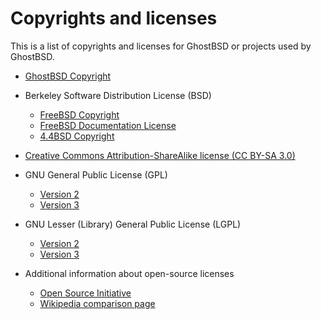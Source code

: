 Copyrights and licenses
=======================

This is a list of copyrights and licenses for GhostBSD or projects used by GhostBSD.

- [GhostBSD Copyright](https://www.ghostbsd.org/about/license)

- Berkeley Software Distribution License (BSD)
    - <a target="_blank" href="https://www.freebsd.org/copyright/freebsd-license/">FreeBSD Copyright</a>
    - <a target="_blank" href="https://www.freebsd.org/copyright/freebsd-doc-license/">FreeBSD Documentation License</a>
    - <a target="_blank" href="https://www.freebsd.org/copyright/freebsd-license/">4.4BSD Copyright</a>

- <a target="_blank" href="https://opensource.org/licenses/CDDL-1.0">Creative Commons Attribution-ShareAlike license (CC BY-SA 3.0)</a>

- GNU General Public License (GPL)
    - <a target="_blank" href="https://www.gnu.org/licenses/old-licenses/gpl-2.0.html">Version 2</a>
    - <a target="_blank" href="https://www.gnu.org/licenses/gpl-3.0.html">Version 3</a>

- GNU Lesser (Library) General Public License (LGPL)
    - <a target="_blank" href="https://www.gnu.org/licenses/old-licenses/lgpl-2.0.html">Version 2</a>
    - <a target="_blank" href="https://www.gnu.org/licenses/lgpl-3.0.html">Version 3</a>

- Additional information about open-source licenses
    - <a target="_blank" href="https://opensource.org/licenses/alphabetical">Open Source Initiative</a>
    - <a target="_blank" href="https://en.wikipedia.org/wiki/Comparison_of_free_and_open-source_software_licenses">Wikipedia comparison page</a>
